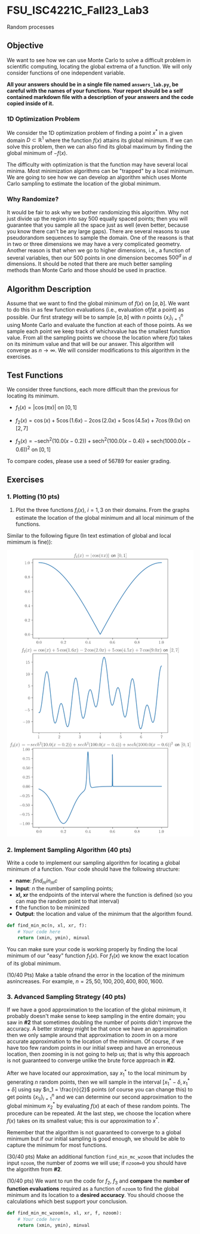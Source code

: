 # FSU_ISC4221C_Fall23_Lab3
Random processes
## Objective
We want to see how we can use Monte Carlo to solve
a difficult problem in scientific computing, locating the global extrema of a function. We
will only consider functions of one independent variable.

**All your answers should be in a single file named `answers_lab.py`, be careful with the names of your functions. Your report should be a self contained markdown file with a description of your answers and the code copied inside of it.**

### 1D Optimization Problem

We consider the 1D optimization problem of finding a point $x^*$ in a given domain $D \subset \mathbb{R}^1$ where the function $f(x)$ attains its global minimum. If we can solve this problem, then we can also find its global maximum by finding the global minimum of $-f(x)$.

The difficulty with optimization is that the function may have several local minima. Most minimization algorithms can be "trapped" by a local minimum. We are going to see how we can develop an algorithm which uses Monte Carlo sampling to estimate the location of the global minimum.

### Why Randomize?

It would be fair to ask why we bother randomizing this algorithm. Why not just divide up the region into say 500 equally spaced points; then you will guarantee that you sample all the space just as well (even better, because you know there can't be any large gaps). There are several reasons to use pseudorandom sequences to sample the domain. One of the reasons is that in two or three dimensions we may have a very complicated geometry. Another reason is that when we go to higher dimensions, i.e., a function of several variables, then our 500 points in one dimension becomes $500^d$ in $d$ dimensions. It should be noted that there are much better sampling methods than Monte Carlo and those should be used in practice.

## Algorithm Description

Assume that we want to find the global minimum of $f(x)$ on $[a, b]$. We want to do this in as few function evaluations (i.e., evaluation of$f$at a point) as possible. Our first strategy will be to sample $[a, b]$ with $n$ points $\{x_{i}\}_{i=1}^{n}$ using Monte Carlo and evaluate the function at each of those points. As we sample each point we keep track of which$x$value has the smallest function value. From all the sampling points we choose the location where $f(x)$ takes on its minimum value and that will be our answer. This algorithm will converge as $n \to \infty$. We will consider modifications to this algorithm in the exercises.

## Test Functions

We consider three functions, each more difficult than the previous for locating its minimum.

* $f_1(x) = | \cos( \pi x) |\text{ on } [0,1]$

* $f_2(x) = \cos(x) + 5  \cos(1.6  x) - 2  \cos(2.0  x) + 5  \cos(4.5  x) + 7  \cos(9.0  x) \text{ on } [2, 7]$

* $f_3(x) = - \text{sech}^2(10.0  (x - 0.2)) + \text{sech}^2(100.0  (x - 0.4)) + \text{sech}(1000.0  (x - 0.6))^2 \text{ on } [0, 1]$


To compare codes, please use a seed of 56789 for easier grading.

## Exercises

### 1. Plotting (10 pts)

1. Plot the three functions $f_i(x)$, $i = 1, 3$ on their domains. From the graphs estimate the location of the global minimum and all local minimum of the functions.

Similar to the following figure (In text estimation of global and local mimimum is fine)):

![Images](fs3.png)


### 2. Implement Sampling Algorithm (40 pts)

Write a code to implement our sampling algorithm for locating a global minimum of a function. Your code should have the following structure:

- **name**: $find_min_mc$
- **Input**: $n$ the number of sampling points;
- **xl, xr** the endpoints of the interval where the function is defined (so you can map the random point to that interval)
- **f** the function to be minimized
- **Output**: the location and value of the minimum that the algorithm found.

```Python
def find_min_mc(n, xl, xr, f):
    # Your code here
    return (xmin, ymin), minval
```

You can make sure your code is working properly by finding the local minimum of our "easy" function 
$f_1(x)$. For $f_1(x)$ we know the exact location of its global minimum. 

(10/40 Pts) Make a table of$n$and the error in the location of the minimum as$n$increases. For example, $n = 25, 50, 100, 200, 400, 800, 1600$.

### 3. Advanced Sampling Strategy (40 pts)

If we have a good approximation to the location of the global minimum, it probably doesn't make sense to keep sampling in the entire domain; you saw in **#2** that sometimes doubling the number of points didn't improve the accuracy. A better strategy might be that once we have an approximation then we only sample around that approximation to zoom in on a more accurate approximation to the location of the minimum. Of course, if we have too few random points in our initial sweep and have an erroneous location, then zooming in is not going to help us; that is why this approach is not guaranteed to converge unlike the brute force approach in **#2**.

After we have located our approximation, say $x^*_1$ to the local minimum by generating $n$ random points, then we will sample in the interval $[x^*_1 - \delta, x^*_1 + \delta]$ using say $n_1 = \frac{n}{2}$ points (of course you can change this) to get points $\{ x_{1i} \}^n_{i=1}$ and we can determine our second approximation to the global minimum $x^*_2$ by evaluating $f(x)$ at each of these random points. The procedure can be repeated. At the last step, we choose the location where $f(x)$ takes on its smallest value; this is our approximation to $x^*$.

Remember that the algorithm is not guaranteed to converge to a global minimum but if our initial sampling is good enough, we should be able to capture the minimum for most functions.

(30/40 pts) Make an additional function `find_min_mc_wzoom` that includes the input `nzoom`, the number of zooms we will use; if `nzoom=0` you should have the algorithm from **#2**. 

(10/40 pts) We want to run the code for $f_2$, $f_3$ and **compare** the **number of function evaluations** required as a function of `nzoom` to find the global minimum and its location to a **desired accuracy**. You should choose the calculations which best support your conclusion.

```Python
def find_min_mc_wzoom(n, xl, xr, f, nzoom):
    # Your code here
    return (xmin, ymin), minval
```